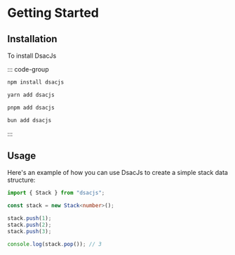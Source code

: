 # Getting Started

## Installation

To install DsacJs

::: code-group

```bash [npm]
npm install dsacjs
```

```bash [yarn]
yarn add dsacjs
```

```bash [pnpm]
pnpm add dsacjs
```

```bash [bun]
bun add dsacjs
```

:::

## Usage

Here's an example of how you can use DsacJs to create a simple stack data structure:

```typescript
import { Stack } from "dsacjs";

const stack = new Stack<number>();

stack.push(1);
stack.push(2);
stack.push(3);

console.log(stack.pop()); // 3
```
